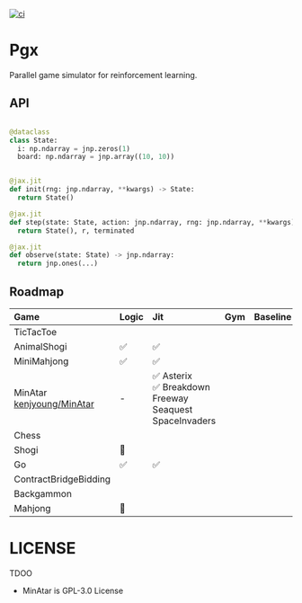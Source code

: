 [![ci](https://github.com/sotetsuk/pgx/actions/workflows/ci.yml/badge.svg)](https://github.com/sotetsuk/pgx/actions/workflows/ci.yml)

# Pgx

Parallel game simulator for reinforcement learning.

## API

```py

@dataclass
class State:
  i: np.ndarray = jnp.zeros(1)
  board: np.ndarray = jnp.array((10, 10))


@jax.jit
def init(rng: jnp.ndarray, **kwargs) -> State:
  return State()

@jax.jit
def step(state: State, action: jnp.ndarray, rng: jnp.ndarray, **kwargs) -> Tuple[State, float, bool]:
  return State(), r, terminated

@jax.jit
def observe(state: State) -> jnp.ndarray:
  return jnp.ones(...)

```

## Roadmap

|Game|Logic|Jit|Gym|Baseline|Visualization|
|:---|:---|:---|:---|:---|:---|
|TicTacToe||||||
|AnimalShogi| :white_check_mark: | :white_check_mark: ||||
|MiniMahjong| :white_check_mark: | :white_check_mark: ||||
|MinAtar <br>[kenjyoung/MinAtar](https://github.com/kenjyoung/MinAtar)|-| :white_check_mark: Asterix<br> :white_check_mark: Breakdown<br>Freeway<br>Seaquest<br>SpaceInvaders||||
|Chess||||||
|Shogi| :construction: |||||
|Go| :white_check_mark: | :white_check_mark: ||||
|ContractBridgeBidding||||||
|Backgammon||||||
|Mahjong| :construction: |||||

# LICENSE

TDOO

* MinAtar is GPL-3.0 License
